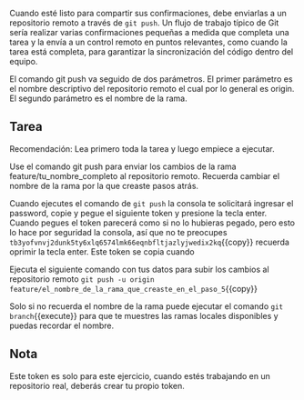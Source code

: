 Cuando esté listo para compartir sus confirmaciones, debe enviarlas a un repositorio remoto a través de `git push`. Un flujo de trabajo típico de Git sería realizar varias confirmaciones pequeñas a medida que completa una tarea y la envía a un control remoto en puntos relevantes, como cuando la tarea está completa, para garantizar la sincronización del código dentro del equipo.

El comando git push va seguido de dos parámetros. El primer parámetro es el nombre descriptivo del repositorio remoto el cual por lo general es origin. El segundo parámetro es el nombre de la rama.

## Tarea

Recomendación: Lea primero toda la tarea y luego empiece a ejecutar.

Use el comando git push para enviar los cambios de la rama feature/tu_nombre_completo al repositorio remoto. Recuerda cambiar el nombre de la rama por la que creaste pasos atrás.


Cuando ejecutes el comando de `git push` la consola te solicitará ingresar el password, copie y pegue el siguiente token y presione la tecla enter. Cuando pegues el token parecerá como si no lo hubieras pegado, pero esto lo hace por seguridad la consola, así que no te preocupes `tb3yofvnvj2dunk5ty6xlq6574lmk66eqnbfltjazlyjwedix2kq`{{copy}} recuerda oprimir la tecla enter. Este token se copia cuando

Ejecuta el siguiente comando con tus datos para subir los cambios al repositorio remoto
`git push -u origin feature/el_nombre_de_la_rama_que_creaste_en_el_paso_5`{{copy}}

Solo si no recuerda el nombre de la rama puede ejecutar el comando `git branch`{{execute}} para que te muestres las ramas locales disponibles y puedas recordar el nombre.


## Nota

Este token es solo para este ejercicio, cuando estés trabajando en un repositorio real, deberás crear tu propio token.
